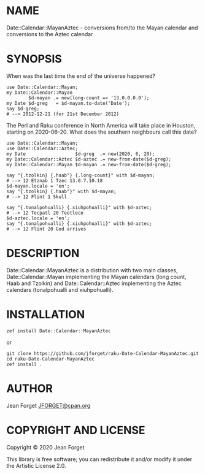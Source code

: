 NAME
====

Date::Calendar::MayanAztec - conversions from/to the Mayan calendar and conversions to the Aztec calendar

SYNOPSIS
========

When was the last time the end of the universe happened?

```perl6
use Date::Calendar::Mayan;
my Date::Calendar::Mayan
        $d-mayan .= new(long-count => '13.0.0.0.0');
my Date $d-greg   = $d-mayan.to-date('Date');
say $d-greg;
# --> 2012-12-21 (for 21st December 2012)
```

The  Perl and  Raku conference  in North  America will  take place  in
Houston,  starting on  2020-06-20. What  does the  southern neighbours
call this date?

```perl6
use Date::Calendar::Mayan;
use Date::Calendar::Aztec;
my Date                  $d-greg  .= new(2020, 6, 20);
my Date::Calendar::Aztec $d-aztec .= new-from-date($d-greg);
my Date::Calendar::Mayan $d-mayan .= new-from-date($d-greg);

say "{.tzolkin} {.haab"} {.long-count}" with $d-mayan;
# --> 12 Etznab 1 Tzec 13.0.7.10.18
$d-mayan.locale = 'en';
say "{.tzolkin} {.haab"}" with $d-mayan;
# --> 12 Flint 1 Skull

say "{.tonalpohualli} {.xiuhpohualli}" with $d-aztec;
# --> 12 Tecpatl 20 Teotleco
$d-aztec.locale = 'en';
say "{.tonalpohualli} {.xiuhpohualli}" with $d-aztec;
# --> 12 Flint 20 God arrives
```

DESCRIPTION
===========

Date::Calendar::MayanAztec is  a distribution  with two  main classes,
Date::Calendar::Mayan  implementing the  Mayan calendars  (long count,
Haab  and Tzolkin)  and Date::Calendar::Aztec  implementing the  Aztec
calendars (tonalpohualli and xiuhpohualli).

INSTALLATION
============

```shell
zef install Date::Calendar::MayanAztec
```

or

```shell
git clone https://github.com/jforget/raku-Date-Calendar-MayanAztec.git
cd raku-Date-Calendar-MayanAztec
zef install .
```

AUTHOR
======

Jean Forget <JFORGET@cpan.org>

COPYRIGHT AND LICENSE
=====================

Copyright © 2020 Jean Forget

This library is  free software; you can redistribute  it and/or modify
it under the Artistic License 2.0.

